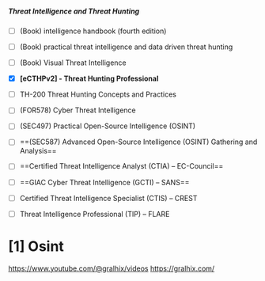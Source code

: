 ##### Threat Intelligence and Threat Hunting

- [ ] (Book) intelligence handbook (fourth edition) 
- [ ] (Book) practical threat intelligence and data driven threat hunting 
- [ ] (Book) Visual Threat Intelligence 
- [x] **[eCTHPv2] - Threat Hunting Professional**
- [ ] TH-200 Threat Hunting Concepts and Practices
- [ ] (FOR578) Cyber Threat Intelligence
- [ ] (SEC497) Practical Open-Source Intelligence (OSINT)


- [ ] ==(SEC587) Advanced Open-Source Intelligence (OSINT) Gathering and Analysis==
- [ ] ==Certified Threat Intelligence Analyst (CTIA) – EC-Council==
- [ ] ==GIAC Cyber Threat Intelligence (GCTI)  – SANS==

- [ ] Certified Threat Intelligence Specialist (CTIS) – CREST
- [ ] Threat Intelligence Professional (TIP) – FLARE




# [1] Osint
https://www.youtube.com/@gralhix/videos
https://gralhix.com/
